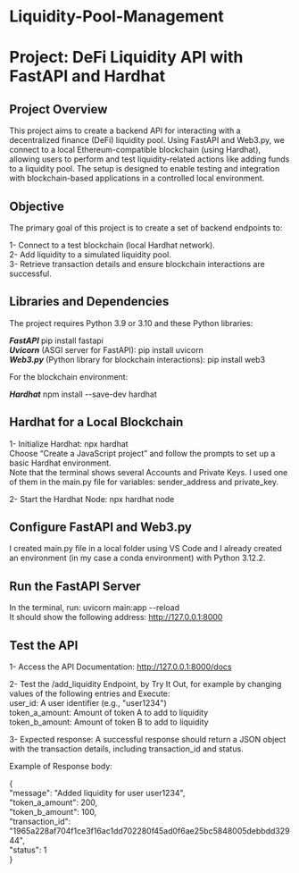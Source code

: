 # Liquidity-Pool-Management
# Project: DeFi Liquidity API with FastAPI and Hardhat

## Project Overview
This project aims to create a backend API for interacting with a decentralized finance (DeFi) liquidity pool. Using FastAPI and Web3.py, we connect to a local Ethereum-compatible blockchain (using Hardhat), allowing users to perform and test liquidity-related actions like adding funds to a liquidity pool. The setup is designed to enable testing and integration with blockchain-based applications in a controlled local environment.

## Objective
The primary goal of this project is to create a set of backend endpoints to:

1- Connect to a test blockchain (local Hardhat network).<br>
2- Add liquidity to a simulated liquidity pool.<br>
3- Retrieve transaction details and ensure blockchain interactions are successful.<br>

## Libraries and Dependencies
The project requires Python 3.9 or 3.10 and these Python libraries:

***FastAPI***  pip install fastapi<br>
***Uvicorn*** (ASGI server for FastAPI): pip install uvicorn<br>
***Web3.py*** (Python library for blockchain interactions): pip install web3<br>

For the blockchain environment:

***Hardhat*** npm install --save-dev hardhat<br>

## Hardhat for a Local Blockchain

1- Initialize Hardhat: npx hardhat<br>
Choose “Create a JavaScript project” and follow the prompts to set up a basic Hardhat environment.<br>
Note that the terminal shows several Accounts and Private Keys. I used one of them in the main.py file for variables: sender_address and private_key. 

2- Start the Hardhat Node: npx hardhat node<br>

## Configure FastAPI and Web3.py
I created main.py file in a local folder using VS Code and I already created an environment (in my case a conda environment) with Python 3.12.2.

## Run the FastAPI Server
In the terminal, run: uvicorn main:app --reload<br>
It should show the following address: http://127.0.0.1:8000

## Test the API
1- Access the API Documentation: http://127.0.0.1:8000/docs<br>

2- Test the /add_liquidity Endpoint, by Try It Out, for example by changing values of the following entries and Execute:<br>
user_id: A user identifier (e.g., "user1234")<br>
token_a_amount: Amount of token A to add to liquidity<br>
token_b_amount: Amount of token B to add to liquidity<br>

3- Expected response: A successful response should return a JSON object with the transaction details, including transaction_id and status.
	
Example of Response body:

{<br>
  "message": "Added liquidity for user user1234",<br>
  "token_a_amount": 200,<br>
  "token_b_amount": 100,<br>
  "transaction_id": "1965a228af704f1ce3f16ac1dd702280f45ad0f6ae25bc5848005debbdd32944",<br>
  "status": 1<br>
}


